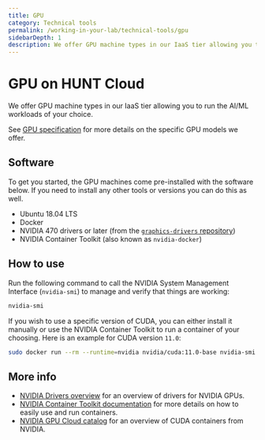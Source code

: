 ```yaml
---
title: GPU
category: Technical tools
permalink: /working-in-your-lab/technical-tools/gpu
sidebarDepth: 1
description: We offer GPU machine types in our IaaS tier allowing you to run the AI/ML workloads of your choice.
---
```


# GPU on HUNT Cloud

We offer GPU machine types in our IaaS tier allowing you to run the AI/ML workloads of your choice.

See [GPU specification](/services/machine-types/#gpu-accelerator-machine-types) for more details on the specific GPU models we offer.

## Software

To get you started, the GPU machines come pre-installed with the software below. If you need to install any other tools or versions you can do this as well.

- Ubuntu 18.04 LTS
- Docker
- NVIDIA 470 drivers or later (from the [`graphics-drivers` repository](https://launchpad.net/~graphics-drivers/+archive/ubuntu/ppa?field.series_filter=bionic))
- NVIDIA Container Toolkit (also known as `nvidia-docker`)

## How to use

Run the following command to call the NVIDIA System Management Interface (`nvidia-smi`) to manage and verify that things are working:

```bash
nvidia-smi
```

If you wish to use a specific version of CUDA, you can either install it manually or use the NVIDIA Container Toolkit to run a container of your choosing. Here is an example for CUDA version `11.0`:

```bash
sudo docker run --rm --runtime=nvidia nvidia/cuda:11.0-base nvidia-smi
```

## More info

- [NVIDIA Drivers overview](https://docs.nvidia.com/datacenter/tesla/drivers/index.html) for an overview of drivers for NVIDIA GPUs.
- [NVIDIA Container Toolkit documentation](https://docs.nvidia.com/datacenter/cloud-native/container-toolkit/overview.html) for more details on how to easily use and run containers.
- [NVIDIA GPU Cloud catalog](https://ngc.nvidia.com/catalog/containers/nvidia:cuda) for an overview of CUDA containers from NVIDIA.
